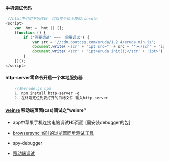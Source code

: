 #### 手机调试代码 
```js
 //html中引用下列代码  可以在手机上模拟console
<script>
    var _hmt = _hmt || [];
    (function () {
        if ('需要调试' === '需要调试') {
            var src = '//cdn.bootcss.com/eruda/1.2.4/eruda.min.js';
            document.write('<scr' + 'ipt src="' + src + '"></scr' + 'ipt>');
            document.write('<scr' + 'ipt>eruda.init();</scr' + 'ipt>');
        }
    })();
</script>
```

#### http-server零命令开启一个本地服务器
```js
    //基于node.js npm 
    1. npm install http-server -g
    2. 在终端定位到要打开的目标文件 输入http-server
```

#### [weinre](https://segmentfault.com/a/1190000010017457) 移动端页面(css)调试之“weinre”

- app中苹果手机连接电脑调试H5页面 [需安装debugger的包]
- [browsersync  省时的浏览器同步测试工具](http://www.browsersync.cn/)
- spy-debugger

- [移动端调试](https://www.cnblogs.com/zhangruiqi/p/9509934.html)
